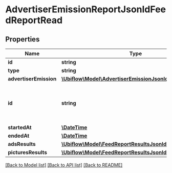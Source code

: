 # AdvertiserEmissionReportJsonldFeedReportRead

## Properties
Name | Type | Description | Notes
------------ | ------------- | ------------- | -------------
**id** | **string** |  | [optional] 
**type** | **string** |  | [optional] 
**advertiserEmission** | [**\Ubiflow\Model\AdvertiserEmissionJsonldFeedReportRead**](AdvertiserEmissionJsonldFeedReportRead.md) |  | [optional] 
**id** | **string** | The unique identifier of the feed report, in the Ubiflow IS. | [optional] 
**startedAt** | [**\DateTime**](\DateTime.md) |  | [optional] 
**endedAt** | [**\DateTime**](\DateTime.md) |  | [optional] 
**adsResults** | [**\Ubiflow\Model\FeedReportResultsJsonldFeedReportRead**](FeedReportResultsJsonldFeedReportRead.md) |  | [optional] 
**picturesResults** | [**\Ubiflow\Model\FeedReportResultsJsonldFeedReportRead**](FeedReportResultsJsonldFeedReportRead.md) |  | [optional] 

[[Back to Model list]](../../README.md#documentation-for-models) [[Back to API list]](../../README.md#documentation-for-api-endpoints) [[Back to README]](../../README.md)

